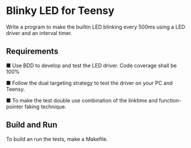# Blinky LED for Teensy

Write a program to make the builtin LED blinking every 500ms using a LED driver and an interval timer.

## Requirements

■ Use BDD to develop and test the LED driver. Code coverage shall be 100%

■ Follow the dual targeting strategy to test the driver on your PC and Teensy.

■ To make the test double use combination of the linktime and function-pointer faking technique.

## Build and Run

To build an run the tests, make a Makefile.
